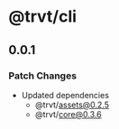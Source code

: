 # @trvt/cli

## 0.0.1
### Patch Changes

- Updated dependencies
  - @trvt/assets@0.2.5
  - @trvt/core@0.3.6
